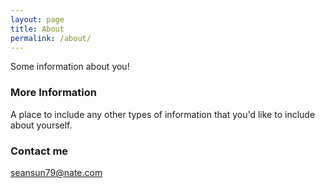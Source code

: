 ```yaml
---
layout: page
title: About
permalink: /about/
---
```


Some information about you!

### More Information

A place to include any other types of information that you'd like to include about yourself.

### Contact me

[seansun79@nate.com](mailto:seansun79@nate.com)
